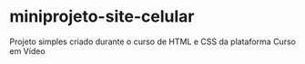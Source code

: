 # miniprojeto-site-celular
 Projeto simples criado durante o curso de HTML e CSS da plataforma Curso em Vídeo
